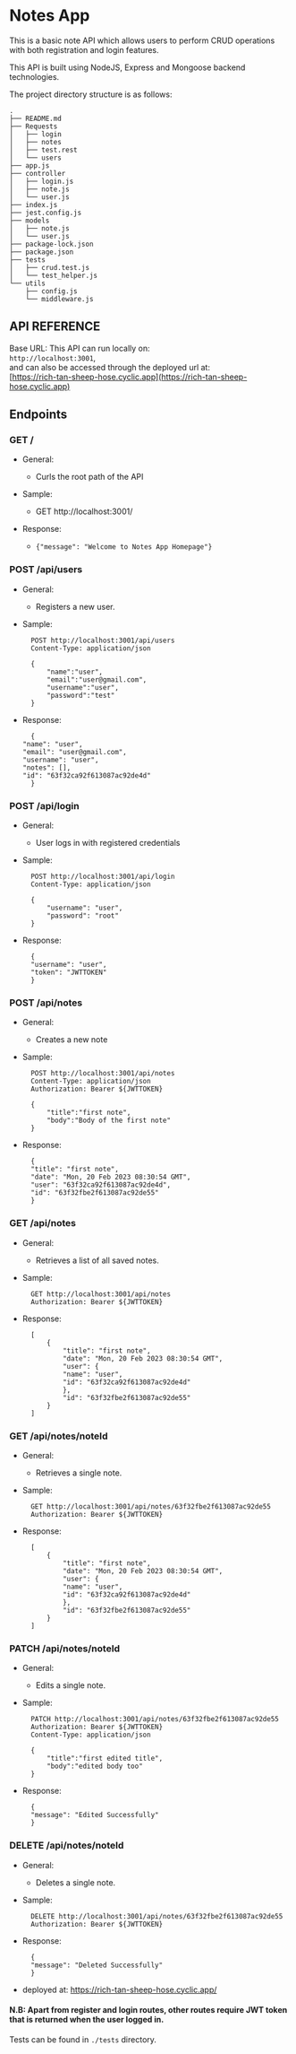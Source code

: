 # Notes App

This is a basic note API which allows users to perform CRUD operations with both registration and login features.

This API is built using NodeJS, Express and Mongoose backend technologies.

The project directory structure is as follows:

```
.
├── README.md
├── Requests
│   ├── login
│   ├── notes
│   ├── test.rest
│   └── users
├── app.js
├── controller
│   ├── login.js
│   ├── note.js
│   └── user.js
├── index.js
├── jest.config.js
├── models
│   ├── note.js
│   └── user.js
├── package-lock.json
├── package.json
├── tests
│   ├── crud.test.js
│   └── test_helper.js
└── utils
    ├── config.js
    └── middleware.js
```

## API REFERENCE

Base URL: This API can run locally on:  
 `http://localhost:3001`,  
and can also be accessed through the deployed url at:  
[https://rich-tan-sheep-hose.cyclic.app](https://rich-tan-sheep-hose.cyclic.app)

## Endpoints

### GET /

- General:

  - Curls the root path of the API

- Sample:

  - GET http://localhost:3001/

- Response:
  - `{"message": "Welcome to Notes App Homepage"}`

### POST /api/users

- General:

  - Registers a new user.

- Sample:

  ```
    POST http://localhost:3001/api/users
    Content-Type: application/json

    {
        "name":"user",
        "email":"user@gmail.com",
        "username":"user",
        "password":"test"
    }

  ```

- Response:
  ```
    {
  "name": "user",
  "email": "user@gmail.com",
  "username": "user",
  "notes": [],
  "id": "63f32ca92f613087ac92de4d"
    }
  ```

### POST /api/login

- General:

  - User logs in with registered credentials

- Sample:

  ```
    POST http://localhost:3001/api/login
    Content-Type: application/json

    {
        "username": "user",
        "password": "root"
    }

  ```

- Response:
  ```
    {
    "username": "user",
    "token": "JWTTOKEN"
    }
  ```

### POST /api/notes

- General:

  - Creates a new note

- Sample:

  ```
    POST http://localhost:3001/api/notes
    Content-Type: application/json
    Authorization: Bearer ${JWTTOKEN}

    {
        "title":"first note",
        "body":"Body of the first note"
    }

  ```

- Response:
  ```
    {
    "title": "first note",
    "date": "Mon, 20 Feb 2023 08:30:54 GMT",
    "user": "63f32ca92f613087ac92de4d",
    "id": "63f32fbe2f613087ac92de55"
    }
  ```

### GET /api/notes

- General:

  - Retrieves a list of all saved notes.

- Sample:

  ```
    GET http://localhost:3001/api/notes
    Authorization: Bearer ${JWTTOKEN}
  ```

- Response:
  ```
    [
        {
            "title": "first note",
            "date": "Mon, 20 Feb 2023 08:30:54 GMT",
            "user": {
            "name": "user",
            "id": "63f32ca92f613087ac92de4d"
            },
            "id": "63f32fbe2f613087ac92de55"
        }
    ]
  ```

### GET /api/notes/noteId

- General:

  - Retrieves a single note.

- Sample:

  ```
    GET http://localhost:3001/api/notes/63f32fbe2f613087ac92de55
    Authorization: Bearer ${JWTTOKEN}
  ```

- Response:
  ```
    [
        {
            "title": "first note",
            "date": "Mon, 20 Feb 2023 08:30:54 GMT",
            "user": {
            "name": "user",
            "id": "63f32ca92f613087ac92de4d"
            },
            "id": "63f32fbe2f613087ac92de55"
        }
    ]
  ```

### PATCH /api/notes/noteId

- General:

  - Edits a single note.

- Sample:

  ```
    PATCH http://localhost:3001/api/notes/63f32fbe2f613087ac92de55
    Authorization: Bearer ${JWTTOKEN}
    Content-Type: application/json

    {
        "title":"first edited title",
        "body":"edited body too"
    }
  ```

- Response:
  ```
    {
    "message": "Edited Successfully"
    }
  ```

### DELETE /api/notes/noteId

- General:

  - Deletes a single note.

- Sample:

  ```
    DELETE http://localhost:3001/api/notes/63f32fbe2f613087ac92de55
    Authorization: Bearer ${JWTTOKEN}
  ```

- Response:
  ```
    {
    "message": "Deleted Successfully"
    }
  ```
- deployed at: https://rich-tan-sheep-hose.cyclic.app/
#### N.B: Apart from register and login routes, other routes require JWT token that is returned when the user logged in.
Tests can be found in `./tests` directory.
